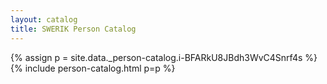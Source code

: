 ```yaml
---
layout: catalog
title: SWERIK Person Catalog
---
```

{% assign p = site.data._person-catalog.i-BFARkU8JBdh3WvC4Snrf4s %}
{% include person-catalog.html p=p %}

